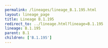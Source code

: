 ```yaml
---
permalink: /lineages/lineage_B.1.195.html
layout: lineage_page
title: Lineage B.1.195
redirect_to: ../lineage.html?lineage=B.1.195
lineage: B.1.195
parent: B.1
children: ['B.1.195']
---
```

